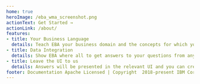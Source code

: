 ```yaml
---
home: true
heroImage: /eba_wma_screenshot.png
actionText: Get Started →
actionLink: /about/
features:
- title: Your Business Language
  details: Teach EBA your business domain and the concepts for which you want answers.
- title: Data Integration
  details: Show EBA where all to get answers to your questions from any datasource, API, and documents.
- title: Leave the UI to us
  details: Answers will be presented in the relevant UI and you can create your own presentation.
footer: Documentation Apache Licensed | Copyright  2018-present IBM Corp.
---
```


